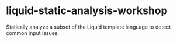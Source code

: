# liquid-static-analysis-workshop
Statically analyze a subset of the Liquid template language to detect common input issues.
